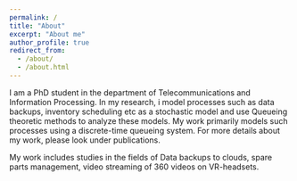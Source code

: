 ```yaml
---
permalink: /
title: "About"
excerpt: "About me"
author_profile: true
redirect_from: 
  - /about/
  - /about.html
---
```

I am a PhD student in the department of Telecommunications and Information Processing. In my research, i model processes such as data backups, inventory scheduling etc as a stochastic model and use Queueing theoretic methods to analyze these models. My work primarily models such processes using a discrete-time queueing system. For more details about my work, please look under publications. 

My work includes studies in the fields of Data backups to clouds, spare parts management, video streaming of 360 videos on VR-headsets.
